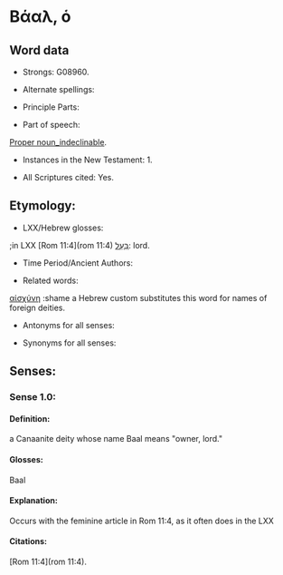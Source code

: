 # Βάαλ, ὁ

<!-- Status: S2=NeedsFinalCheck -->
<!-- Lexica used for edits: LN MM BDAG -->

## Word data

* Strongs: G08960.


* Alternate spellings: 

* Principle Parts: 

* Part of speech: 

[Proper noun_indeclinable](http://ugg.readthedocs.io/en/latest/proper_noun_indeclinable.html). 

* Instances in the New Testament: 1.

* All Scriptures cited: Yes.

## Etymology: 

* LXX/Hebrew glosses: 

;in LXX [Rom 11:4](rom 11:4) [בַּעַל](//en-uhal/H1167): lord.

* Time Period/Ancient Authors: 

* Related words: 

[αἰσχύνη](../G01520/01.md) :shame  a Hebrew custom substitutes this word for names of foreign deities.

* Antonyms for all senses:

* Synonyms for all senses: 

## Senses: 

### Sense  1.0: 

#### Definition: 

a Canaanite deity whose name Baal means "owner, lord."

#### Glosses: 

Baal

#### Explanation: 
 
 Occurs with the feminine article in Rom 11:4, as it often does in the LXX

#### Citations: 

[Rom 11:4](rom 11:4).